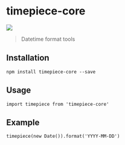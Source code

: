 # timepiece-core
![](https://img.shields.io/npm/v/timepiece-core.svg)

> Datetime format tools

## Installation
```
npm install timepiece-core --save
```

## Usage
```
import timepiece from 'timepiece-core'
```

## Example
```
timepiece(new Date()).format('YYYY-MM-DD')
```
